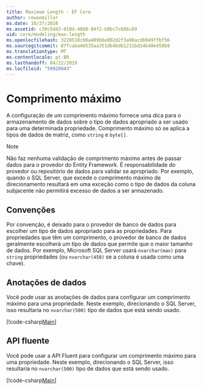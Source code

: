 ```yaml
---
title: Maximum Length - EF Core
author: rowanmiller
ms.date: 10/27/2016
ms.assetid: c39c5d43-018d-48b8-94f2-b8bc7c686c69
uid: core/modeling/max-length
ms.openlocfilehash: 3220518cb0a409b6e802d2f3a98acdb949ffbf56
ms.sourcegitcommit: 87fcaba46535aa351db4bdb1231bd14b40e459b9
ms.translationtype: MT
ms.contentlocale: pt-BR
ms.lasthandoff: 04/22/2019
ms.locfileid: "59929843"
---
```

# <a name="maximum-length"></a>Comprimento máximo

A configuração de um comprimento máximo fornece uma dica para o armazenamento de dados sobre o tipo de dados apropriado a ser usado para uma determinada propriedade. Comprimento máximo só se aplica a tipos de dados de matriz, como `string` e `byte[]`.

> [!NOTE]  
> Não faz nenhuma validação de comprimento máximo antes de passar dados para o provedor do Entity Framework. É responsabilidade do provedor ou repositório de dados para validar se apropriado. Por exemplo, quando o SQL Server, que excede o comprimento máximo de direcionamento resultará em uma exceção como o tipo de dados da coluna subjacente não permitirá excesso de dados a ser armazenado.

## <a name="conventions"></a>Convenções

Por convenção, é deixado para o provedor de banco de dados para escolher um tipo de dados apropriado para as propriedades. Para propriedades que têm um comprimento, o provedor de banco de dados geralmente escolherá um tipo de dados que permite que o maior tamanho de dados. Por exemplo, Microsoft SQL Server usará `nvarchar(max)` para `string` propriedades (ou `nvarchar(450)` se a coluna é usada como uma chave).

## <a name="data-annotations"></a>Anotações de dados

Você pode usar as anotações de dados para configurar um comprimento máximo para uma propriedade. Neste exemplo, direcionando o SQL Server, isso resultaria no `nvarchar(500)` tipo de dados que está sendo usado.

[!code-csharp[Main](../../../samples/core/Modeling/DataAnnotations/Samples/MaxLength.cs?highlight=14)]

## <a name="fluent-api"></a>API fluente

Você pode usar a API Fluent para configurar um comprimento máximo para uma propriedade. Neste exemplo, direcionando o SQL Server, isso resultaria no `nvarchar(500)` tipo de dados que está sendo usado.

[!code-csharp[Main](../../../samples/core/Modeling/FluentAPI/Samples/MaxLength.cs?highlight=11-13)]
